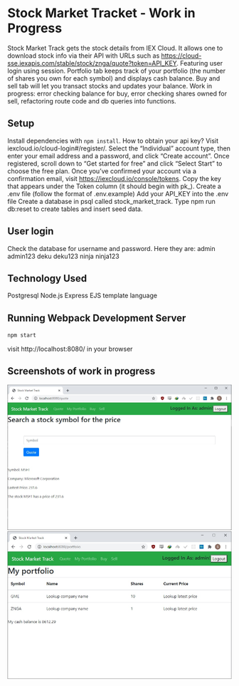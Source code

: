 # Stock Market Tracket - Work in Progress

Stock Market Track gets the stock details from IEX Cloud. It allows one to download stock info via their API with URLs such as https://cloud-sse.iexapis.com/stable/stock/znga/quote?token=API_KEY. Featuring user login using session. Portfolio tab keeps track of your portfolio (the number of shares you own for each symbol) and displays cash balance. Buy and sell tab will let you transact stocks and updates your balance. Work in progress: error checking balance for buy, error checking shares owned for sell, refactoring route code and db queries into functions.

## Setup

Install dependencies with `npm install`.
How to obtain your api key? Visit iexcloud.io/cloud-login#/register/.
Select the “Individual” account type, then enter your email address and a password, and click “Create account”.
Once registered, scroll down to “Get started for free” and click “Select Start” to choose the free plan.
Once you’ve confirmed your account via a confirmation email, visit https://iexcloud.io/console/tokens.
Copy the key that appears under the Token column (it should begin with pk_).
Create a .env file (follow the format of .env.example)
Add your API_KEY into the .env file
Create a database in psql called stock_market_track.
Type npm run db:reset to create tables and insert seed data.

## User login
Check the database for username and password. Here they are:
admin admin123
deku deku123
ninja ninja123

## Technology Used
Postgresql
Node.js
Express
EJS template language

## Running Webpack Development Server

```sh
npm start
```
visit http://localhost:8080/ in your browser

## Screenshots of work in progress

!["Screenshot of quote"](https://raw.githubusercontent.com/firebfm/stock-market-track/master/docs/quote.jpg)
!["Screenshot of portfolio"](https://raw.githubusercontent.com/firebfm/stock-market-track/master/docs/portfolio.jpg)